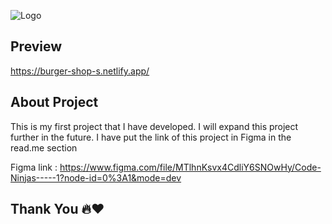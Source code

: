







![Logo](https://i.ibb.co/vqM6YZB/Screenshot-2023-10-18-141935.png)
## Preview

https://burger-shop-s.netlify.app/


## About Project
This is my first project that I have developed. I will expand this project further in the future. I have put the link of this project in Figma in the read.me section

Figma link : https://www.figma.com/file/MTlhnKsvx4CdliY6SNOwHy/Code-Ninjas-----1?node-id=0%3A1&mode=dev

## Thank You 🔥❤
    
